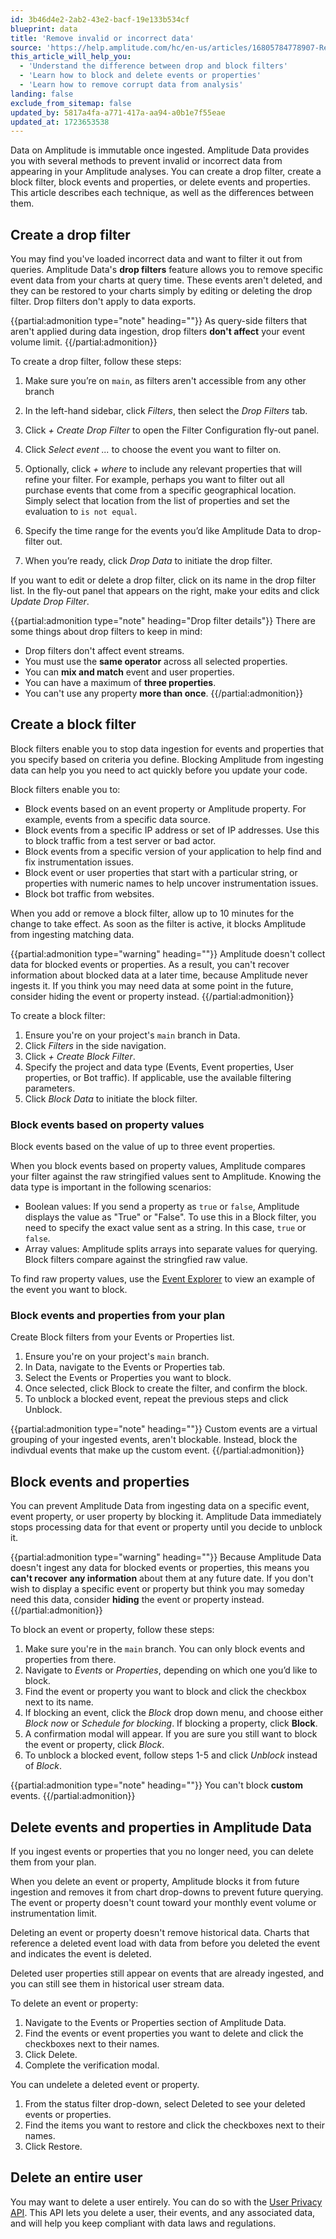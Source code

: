 ```yaml
---
id: 3b46d4e2-2ab2-43e2-bacf-19e133b534cf
blueprint: data
title: 'Remove invalid or incorrect data'
source: 'https://help.amplitude.com/hc/en-us/articles/16805784778907-Remove-invalid-or-incorrect-data'
this_article_will_help_you:
  - 'Understand the difference between drop and block filters'
  - 'Learn how to block and delete events or properties'
  - 'Learn how to remove corrupt data from analysis'
landing: false
exclude_from_sitemap: false
updated_by: 5817a4fa-a771-417a-aa94-a0b1e7f55eae
updated_at: 1723653538
---
```

Data on Amplitude is immutable once ingested. Amplitude Data provides you with several methods to prevent invalid or incorrect data from appearing in your Amplitude analyses. You can create a drop filter, create a block filter, block events and properties, or delete events and properties. This article describes each technique, as well as the differences between them.

## Create a drop filter

You may find you've loaded incorrect data and want to filter it out from queries. Amplitude Data's **drop filters** feature allows you to remove specific event data from your charts at query time. These events aren't deleted, and they can be restored to your charts simply by editing or deleting the drop filter. Drop filters don't apply to data exports.

{{partial:admonition type="note" heading=""}}
As query-side filters that aren't applied during data ingestion, drop filters **don't affect** your event volume limit.
{{/partial:admonition}}

To create a drop filter, follow these steps:

1. Make sure you’re on `main`, as filters aren't accessible from any other branch
2. In the left-hand sidebar, click *Filters*, then select the *Drop Filters* tab.
3. Click *+ Create Drop Filter* to open the Filter Configuration fly-out panel.
4. Click *Select event ...* to choose the event you want to filter on.
5. Optionally, click *+ where* to include any relevant properties that will refine your filter. For example, perhaps you want to filter out all purchase events that come from a specific geographical location. Simply select that location from the list of properties and set the evaluation to `is not equal`.  
6. Specify the time range for the events you’d like Amplitude Data to drop-filter out.  
  
7. When you’re ready, click *Drop Data* to initiate the drop filter.

If you want to edit or delete a drop filter, click on its name in the drop filter list. In the fly-out panel that appears on the right, make your edits and click *Update Drop Filter*.

{{partial:admonition type="note" heading="Drop filter details"}}
There are some things about drop filters to keep in mind:
* Drop filters don't affect event streams.
* You must use the **same operator** across all selected properties.
* You can **mix and match** event and user properties.
* You can have a maximum of **three properties**.
* You can't use any property **more than once**.
{{/partial:admonition}}

## Create a block filter

Block filters enable you to stop data ingestion for events and properties that you specify based on criteria you define. Blocking Amplitude from ingesting data can help you you need to act quickly before you update your code.

Block filters enable you to:

- Block events based on an event property or Amplitude property. For example, events from a specific data source.
- Block events from a specific IP address or set of IP addresses. Use this to block traffic from a test server or bad actor.
- Block events from a specific version of your application to help find and fix instrumentation issues.
- Block event or user properties that start with a particular string, or properties with numeric names to help uncover instrumentation issues.
- Block bot traffic from websites.

When you add or remove a block filter, allow up to 10 minutes for the change to take effect. As soon as the filter is active, it blocks Amplitude from ingesting matching data.

{{partial:admonition type="warning" heading=""}}
Amplitude doesn't collect data for blocked events or properties. As a result, you can't recover information about blocked data at a later time, because Amplitude never ingests it. If you think you may need data at some point in the future, consider hiding the event or property instead.
{{/partial:admonition}}

To create a block filter:

1. Ensure you're on your project's `main` branch in Data.
2. Click *Filters* in the side navigation.
3. Click *+ Create Block Filter*.
4. Specify the project and data type (Events, Event properties, User properties, or Bot traffic). If applicable, use the available filtering parameters.
5. Click *Block Data* to initiate the block filter.

### Block events based on property values

Block events based on the value of up to three event properties.

When you block events based on property values, Amplitude compares your filter against the raw stringified values sent to Amplitude. Knowing the data type is important in the following scenarios:

- Boolean values: If you send a property as `true` or `false`, Amplitude displays the value as "True" or "False". To use this in a Block filter, you need to specify the exact value sent as a string. In this case, `true` or `false`.
- Array values: Amplitude splits arrays into separate values for querying. Block filters compare against the stringfied raw value.

To find raw property values, use the [Event Explorer](/docs/analytics/charts/event-explorer) to view an example of the event you want to block.

### Block events and properties from your plan

Create Block filters from your Events or Properties list.

1. Ensure you're on your project's `main` branch.
2. In Data, navigate to the Events or Properties tab.
3. Select the Events or Properties you want to block.
4. Once selected, click Block to create the filter, and confirm the block.
5. To unblock a blocked event, repeat the previous steps and click Unblock.

{{partial:admonition type="note" heading=""}}
Custom events are a virtual grouping of your ingested events, aren't blockable. Instead, block the indivdual events that make up the custom event.
{{/partial:admonition}}

## Block events and properties

You can prevent Amplitude Data from ingesting data on a specific event, event property, or user property by blocking it. Amplitude Data immediately stops processing data for that event or property until you decide to unblock it.

{{partial:admonition type="warning" heading=""}}
Because Amplitude Data doesn't ingest any data for blocked events or properties, this means you **can't recover** **any information** about them at any future date. If you don't wish to display a specific event or property but think you may someday need this data, consider **hiding** the event or property instead.
{{/partial:admonition}}

To block an event or property, follow these steps:

1. Make sure you're in the `main` branch. You can only block events and properties from there.
2. Navigate to *Events* or *Properties*, depending on which one you’d like to block.
3. Find the event or property you want to block and click the checkbox next to its name.
4. If blocking an event, click the *Block* drop down menu, and choose either *Block now* or *Schedule for blocking*. If blocking a property, click **Block**.
5. A confirmation modal will appear. If you are sure you still want to block the event or property, click *Block*.
6. To unblock a blocked event, follow steps 1-5 and click *Unblock* instead of *Block*.

{{partial:admonition type="note" heading=""}}
You can't block **custom** events.
{{/partial:admonition}}

## Delete events and properties in Amplitude Data

If you ingest events or properties that you no longer need, you can delete them from your plan.

When you delete an event or property, Amplitude blocks it from future ingestion and removes it from chart drop-downs to prevent future querying. The event or property doesn't count toward your monthly event volume or instrumentation limit.

Deleting an event or property doesn't remove historical data. Charts that reference a deleted event load with data from before you deleted the event and indicates the event is deleted. 

Deleted user properties still appear on events that are already ingested, and you can still see them in historical user stream data.

To delete an event or property:

1. Navigate to the Events or Properties section of Amplitude Data.
2. Find the events or event properties you want to delete and click the checkboxes next to their names.
3. Click Delete.
4. Complete the verification modal.

You can undelete a deleted event or property.

1. From the status filter drop-down, select Deleted to see your deleted events or properties.
2. Find the items you want to restore and click the checkboxes next to their names.
3. Click Restore.

## Delete an entire user

You may want to delete a user entirely. You can do so with the [User Privacy API](https://www.docs.developers.amplitude.com/analytics/apis/user-privacy-api/). This API lets you delete a user, their events, and any associated data, and will help you keep compliant with data laws and regulations.
